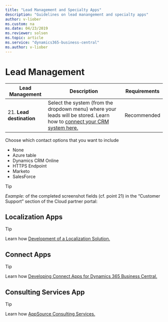 ```yaml
---
title: "Lead Management and Specialty Apps"
description: "Guidelines on lead manangement and specialty apps"
author: v-liober
ms.custom: na
ms.date: 04/23/2019
ms.reviewer: solsen
ms.topic: article
ms.service: "dynamics365-business-central"
ms.author: v-liober
---
```


# Lead Management

| Lead Management      | Description  | Requirements |
|----------------------|--------------|--------------|
| 21. **Lead destination** | Select the system (from the dropdown menu) where your leads will be stored. Learn how to [connect your CRM system here.](https://cloudpartner.azure.com/#documentation/get-customer-leads/how-to-connect-your-crm-system-with-the-cloud-partner-portal) | Recommended  |

Choose which contact options that you want to include
- None
- Azure table
- Dynamics CRM Online
- HTTPS Endpoint
- Marketo
- SalesForce

> [!TIP]  
> *Example:* of the completed screenshot fields (cf. point 21) in the “Customer Support” section of the Cloud partner portal:

## <a name="Localization"></a>Localization Apps

> [!TIP]
Learn how [Development of a Localization Solution.](https://docs.microsoft.com/en-us/dynamics365/business-central/dev-itpro/developer/readiness/readiness-develop-localization)

## <a name="Connect"></a>Connect Apps

> [!TIP]
Learn how [Developing Connect Apps for Dynamics 365 Business Central.](https://docs.microsoft.com/en-us/dynamics365/business-central/dev-itpro/developer/devenv-develop-connect-apps) 

## <a name="ConsultingServices"></a>Consulting Services App

> [!TIP]
Learn how [AppSource Consulting Services.](https://docs.microsoft.com/en-us/dynamics365/business-central/dev-itpro/developer/readiness/readiness-consulting) 
